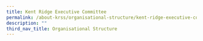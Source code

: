 ```yaml
---
title: Kent Ridge Executive Committee
permalink: /about-krss/organisational-structure/kent-ridge-executive-committee/
description: ""
third_nav_title: Organisational Structure
---
```

